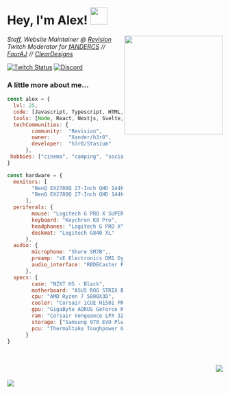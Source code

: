<h1> Hey, I'm Alex! <img src="https://cdn.discordapp.com/emojis/950042987889561610.webp" width="40"></h1>
<img align='right' src="https://i.imgur.com/mBtjO7J.png" width="230">
<p>
	<em>
	Staff, Website Maintainer @ <a href="https://revi.cc/">Revision</a><br>
	Twitch Moderator for <a href="https://twitch.tv/fANDERCS/">fANDERCS</a> // <a href="https://twitch.tv/FourAJ/">FourAJ</a> // <a href="https://twitch.tv/ClearDesigns/">ClearDesigns</a><br>
	</em>
</p>


[![Twitch Status](https://img.shields.io/twitch/status/morfixx?color=8e42fe&label=MORFIXX&logo=twitch&logoColor=fff&style=for-the-badge)](https://twitch.tv/morfixx)
[![Discord](https://img.shields.io/discord/619835916139364383?label=Revision%20&logo=discord&logoColor=fff&style=for-the-badge)](https://discord.gg/962y4pU)



### A little more about me...  

```javascript
const alex = {
  lvl: 25,
  code: [Javascript, Typescript, HTML, CSS, Python, Go, Bash],
  tools: [Node, React, Nextjs, Svelte, Flask, Tailwind, Docker],
  techCommunities: {
		community:	"Revision",
		owner:		"Xander/h3r0",
		developer: 	"h3r0/Stasium"
	  },
 hobbies: ["cinema", "camping", "socialising", "extreme sports"]
}

const hardware = {
  monitors: [
		"BenQ EX2780Q 27-Inch QHD 144hz", 
		"BenQ EX2780Q 27-Inch QHD 144hz"
      ],
  periferals: {
		mouse: "Logitech G PRO X SUPERLIGHT",
		keyboard: "Keychron K8 Pro",
		headphones: "Logitech G PRO X",
		deskmat: "Logitech G840 XL"
	  },
  audio: {
		microphone: "Shure SM7B",,
		preamp: "sE Electronics DM1 Dynamite",
		audio_interface: "RØDECaster Pro"
	  },
  specs: {
		case: "NZXT H5 - Black",
		motherboard: "ASUS ROG STRIX B550-F GAMING",
		cpu: "AMD Ryzen 7 5800X3D",
		cooler: "Corsair iCUE H150i PRO XT RGB",
		gpu: "GigaByte AORUS GeForce RTX 3070 MASTER 8GB",
		ram: "Corsair Vengeance LPX 32GB 2x16GB 3200MHz",
		storage: ["Samsung 970 EVO Plus 2 TB", "Samsung 980 500 GB"],
		pcu: "Thermaltake Toughpower GF1 PE 850W 80+ Gold"
	  }
}
```
<br>
<br>
<img align="right" src="https://morfixx-stats.vercel.app/api/top-langs/?username=nahsystemu&border_color=30363d&bg_color=0a0e12&theme=gotham">
<br>
<br>
<img align="left" src="https://morfixx-stats.vercel.app/api?username=nahsystemu&border_color=30363d&bg_color=0a0e12&show_icons=true&theme=gotham">
<br>
